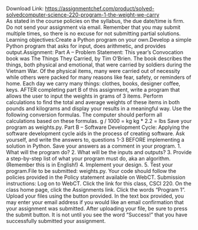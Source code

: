 Download Link: https://assignmentchef.com/product/solved-solvedcomputer-science-220-program-1-the-weight-we-carry
<br>
As stated in the course policies on the syllabus, the due date/time is firm. Do not send your assignment via email. Remember that you may submit multiple times, so there is no excuse for not submitting partial solutions. Learning objectives:Create a Python program on your own.Develop a simple Python program that asks for input, does arithmetic, and provides output.Assignment: Part A – Problem Statement: This year’s Convocation book was The Things They Carried, by Tim O’Brien. The book describes the things, both physical and emotional, that were carried by soldiers during the Vietnam War. Of the physical items, many were carried out of necessity while others were packed for many reasons like fear, safety, or reminders of home. Each day we carry many things: clothes, books, designer coffee, keys. AFTER completing part B of this assignment, write a program that allows the user to input the weights in grams of 3 items. Perform calculations to find the total and average weights of these items in both pounds and kilograms and display your results in a meaningful way. Use the following conversion formulas. The computer should perform all calculations based on these formulas. g / 1000 = kg kg * 2.2 = lbs Save your program as weights.py. Part B – Software Development Cycle: Applying the software development cycle aids in the process of creating software. Ask yourself, and write the answers to, questions 1-3 BEFORE implementing a solution in Python. Save your answers as a comment in your program. 1. What will the program do? 2. What will be the inputs and outputs? 3. Provide a step-by-step list of what your program must do, aka an algorithm. (Remember this is in English!) 4. Implement your design. 5. Test your program.File to be submitted: weights.py. Your code should follow the policies provided in the Policy statement available on WebCT. Submission instructions: Log on to WebCT. Click the link for this class, CSCI 220. On the class home page, click the Assignments link. Click the words “Program 1”. Upload your files using the button provided. In the text box provided, you may enter your email address if you would like an email confirmation that your assignment was submitted. After uploading your file, be sure to press the submit button. It is not until you see the word “Success!” that you have successfully submitted your assignment.